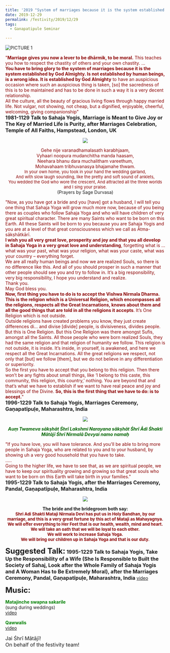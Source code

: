 ```yaml
---
title: '2019 "System of marriages because it is the system established by God Almighty"'
date: 2019-12-29
permalink: /festivity/2019/12/29
tags:
  - Ganapatipule Seminar

---
```


![PICTURE 1](/images/image1.png)

<p>
<font color="DarkRed">"<b>Marriage gives you now a lever to be dhārmik, to be moral.</b> This teaches you how to respect the chastity of others and your own chastity. ...<br>
<b>You have to bring glory to the system of marriages because it is the system established by God Almighty. Is not established by human beings, is a wrong idea. It is established by God Almighty</b> to have an auspicious occasion where such an auspicious thing is taken, [so] the sacredness of this is to be maintained and has to be done in such a way it is a very decent relationship.<br> 
All the culture, all the beauty of gracious living flows through happy married life. Not vulgar, not showing, not cheap, but a dignified, enjoyable, cheerful, welcoming, giving companionship"</font><br>
<font size="+0"><b>1981-1129 Talk to Sahaja Yogis, Marriage is Meant to Give Joy or The Key of Married Life is Purity, after Marriages Celebration, Temple of All Faiths, Hampstead, London, UK</b></font>
</p>

<div style="text-align: center"><img src="/images/image282.png" /></div>

<p style="text-align:center;">
<font color="DarkRed">Gehe nije varanadhamalasath karabhjaam,<br> 
Vyhaari noopura mudanchitha manda haasam,<br>
Neehara bhanu dara muchalitham vareethum,<br>
Mohavahaam tribhuvanasya bhajamahe thwam.</font><br>
<font size="-1"><font color="DarkRed">In your own home, you took in your hand the wedding garland,<br>
And with slow laugh sounding, like the pretty and soft sound of anklets,<br>
You wedded the God who wore the crescent, And attracted all the three worlds and I sing your praise.</font></font><br> 
(Prayers by Sage Durvasa)
</p>

<p>
<font color="DarkRed">"Now, as you have got a bride and you [have] got a husband, I will tell you one thing that Sahaja Yoga will grow much more now, because of you being there as couples who follow Sahaja Yoga and who will have children of very great spiritual character. There are many Saints who want to be born on this Earth. All these Saints will be born to you because you are Sahaja Yogis and you are at a level of that great consciousness which we call as Ātma-sākṣhātkārī.<br>
<b>I wish you all very great love, prosperity and joy and that you all develop in Sahaja Yoga in a very great love and understanding</b>, forgetting what is ... what was your past, what was your religion, what was your caste, what was your country – everything forget.<br>
We are all really human beings and now we are realized Souls, so there is no difference like this. And all of you should prosper in such a manner that other people should see you and try to follow in. It’s a big responsibility, very big responsibility, I hope you understand and realize.<br>
Thank you.<br>
May God bless you.<br>
<b>Now, first thing you have to do is to accept the Vishwa Nirmala Dharma. 
This is the religion which is a Universal Religion, which encompasses all the religions, respects all the Great Incarnations, knows about them and all the good things that are told in all the religions it accepts</b>. It’s One Religion which is not outside.<br>
Outside religions have created problems you know, they just create differences di... and divise [divide] people, is divisiveness, divides people.<br>
But this is One Religion. But this One Religion was there amongst Sufis, amongst all the Saints. All those people who were born realized Souls, they had the same religion and that religion of humanity we follow. This religion is not outside, it is inside. It’s inside, in yourself, is awakened, and here we respect all the Great Incarnations. All the great religions we respect, not only that [but] we follow [them], but we do not believe in any differentiation or superiority.<br>
So the first you have to accept that you belong to this religion. Then there won’t be any fights about small things, like ‘I belong to this caste, this community, this religion, this country,’ nothing. You are beyond that and that’s what we have to establish if we want to have real peace and joy and blessings of the Divine.
<b>So, this is the first thing that we have to do: is to accept.</b>"</font><br>
<font size="+0"><b>1996-1229 Talk to Sahaja Yogis, Marriages Ceremony, Gaṇapatīpuḷe, Maharashtra, India</b></font>
</p>

<div style="text-align: center"><img src="/images/image283.png" /></div>

<p style="text-align:center;">
<font color="DarkGreen"><b><i>Auṃ Twameva sākṣhāt Śhrī Lakshmi Narayana sākṣhāt 
Śhrī Ādi Śhakti Mātājī Śhrī Nirmalā Devyai namo namaḥ</i></b></font><br>
</p>

<p>
<font color="DarkRed">"If you have love, you will have tolerance. And you'll be able to bring more people in Sahaja Yoga, who are related to you and to your husband, by showing uh a very good household that you have to take.<br>
.....<br>
Going to the higher life, we have to see that, as we are spiritual people, we have to keep our spirituality growing and growing so that great souls who want to be born on this Earth will take birth in your families."</font><br>
<font size="+0"><b>1995-1229 Talk to Sahaja Yogis, after the Marriages Ceremony, Pandal, Gaṇapatīpuḷe, Maharashtra, India
</b></font>
</p>

<div style="text-align: center"><img src="/images/image284.png" /></div>

<p style="text-align:center;">
<b>The bride and the bridegroom both say:</b><br>
<font size="-1"><font color="DarkRed"><b>Shri Adi Shakti Mataji Nirmala Devi has put us in Holy Bandhan, by our marriage, and this is a very great fortune by this act of Mataji as Mahayagnya.<br>
We will offer everything to Her Feet that is our health, wealth, mind and heart.<br>
We will take an oath that we will be loyal to each other.<br>
We will work to increase Sahaja Yoga.<br>
We will bring our children up in Sahaja Yoga and that is our duty.</b><br>
</font></font>
</p>

<font size="+2"><b>Suggested Talk:</b></font> 
<font size="+0"><b>1995-1229 Talk to Sahaja Yogis, Take Up the Responsibility of a Wife (She Is Responsible to Built the Society of Sahaj, Look after the Whole Family of Sahaja Yogis and A Woman Has to Be Extremely Moral), after the Marriages Ceremony, Pandal, Gaṇapatīpuḷe, Maharashtra, India</b></font>
<a href="https://www.youtube.com/watch?v=taFKZ7563Xs"> video</a><br>

<font size="+2"><b>Music:</b></font>

<p>
<font color="green"><b>Matajinche swapna sakarile</b></font><br>
(sung during weddings)<br>
<a href="https://www.youtube.com/watch?v=V6gBx-pxh44"> video</a><br>
</p>

<p>
<font color="green"><b>Qawwalis</b></font><br>
<a href="http://vimeo.com/album/1605726/video/107291207"> video</a><br>
</p>

<p>
<font size="+0">Jai Śhrī Mātājī!<br>
On behalf of the festivity team!</font>
</p>